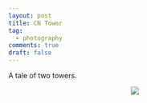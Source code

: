```yaml
---
layout: post
title: CN Tower
tag:
  - photography
comments: true
draft: false
---
```


A tale of two towers.

<div align="center">
  <img src="https://shawenyao.github.io/Photos/2019.09.05 Toronto Islands/0W4A5717.jpg" />
</div>
